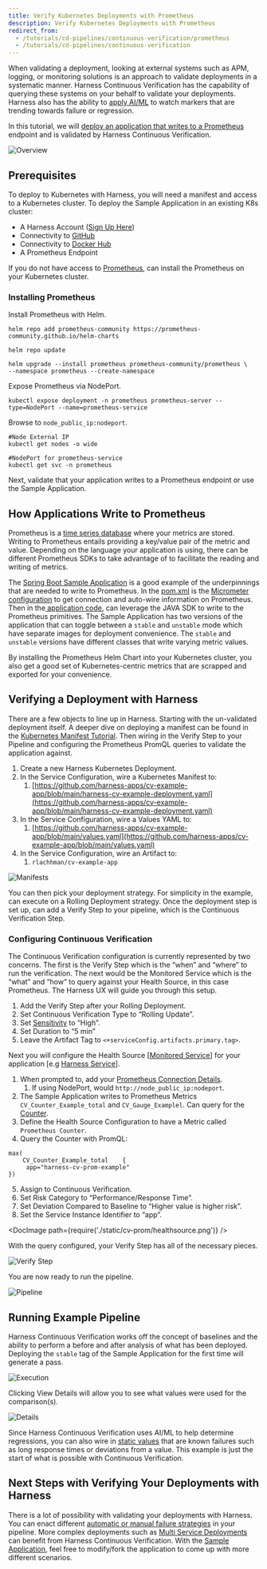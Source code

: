 ```yaml
---
title: Verify Kubernetes Deployments with Prometheus
description: Verify Kubernetes Deployments with Prometheus
redirect_from:
  - /tutorials/cd-pipelines/continuous-verification/prometheus
  - /tutorials/cd-pipelines/continuous-verification
---
```


<CTABanner
  buttonText="Learn More"
  title="Continue your learning journey."
  tagline="Take a Continuous Delivery & GitOps Certification today!"
  link="/university/continuous-delivery"
  closable={true}
  target="_self"
/>

When validating a deployment, looking at external systems such as APM, logging, or monitoring solutions is an approach to validate deployments in a systematic manner. Harness Continuous Verification has the capability of querying these systems on your behalf to validate your deployments. Harness also has the ability to [apply AI/ML](/docs/continuous-delivery/verify/cv-concepts/machine-learning) to watch markers that are trending towards failure or regression.

In this tutorial, we will [deploy an application that writes to a Prometheus](https://github.com/harness-apps/cv-example-app) endpoint and is validated by Harness Continuous Verification.

![Overview](./static/cv-prom/cv-overview.png)

## Prerequisites

To deploy to Kubernetes with Harness, you will need a manifest and access to a Kubernetes cluster. To deploy the Sample Application in an existing K8s cluster:

- A Harness Account ([Sign Up Here](https://app.harness.io/auth/#/signup/?module=cd&?utm_source=website&utm_medium=harness-developer-hub&utm_campaign=cd-plg&utm_content=get-started))
- Connectivity to [GitHub](/docs/platform/connectors/code-repositories/ref-source-repo-provider/git-hub-connector-settings-reference)
- Connectivity to [Docker Hub](/docs/platform/connectors/artifact-repositories/connect-to-harness-container-image-registry-using-docker-connector/)
- A Prometheus Endpoint

If you do not have access to [Prometheus](https://prometheus.io/), can install the Prometheus on your Kubernetes cluster.

### Installing Prometheus

Install Prometheus with Helm.

```
helm repo add prometheus-community https://prometheus-community.github.io/helm-charts

helm repo update

helm upgrade --install prometheus prometheus-community/prometheus \
--namespace prometheus --create-namespace
```

Expose Prometheus via NodePort.

```
kubectl expose deployment -n prometheus prometheus-server --type=NodePort --name=prometheus-service
```

Browse to `node_public_ip:nodeport`.

```
#Node External IP
kubectl get nodes -o wide

#NodePort for prometheus-service
kubectl get svc -n prometheus
```

Next, validate that your application writes to a Prometheus endpoint or use the Sample Application.

## How Applications Write to Prometheus

Prometheus is a [time series database](https://prometheus.io/docs/concepts/data_model/) where your metrics are stored. Writing to Prometheus entails providing a key/value pair of the metric and value. Depending on the language your application is using, there can be different Prometheus SDKs to take advantage of to facilitate the reading and writing of metrics.

The [Spring Boot Sample Application](https://github.com/harness-apps/cv-example-app) is a good example of the underpinnings that are needed to write to Prometheus. In the [pom.xml](https://github.com/harness-apps/cv-example-app/blob/main/pom.xml) is the [Micrometer configuration](https://docs.micrometer.io/micrometer/reference/implementations/prometheus.html) to get connection and auto-wire information on Prometheus. Then in the[ application code](https://github.com/harness-apps/cv-example-app/blob/main/src/main/java/io/harness/cv/example/app/GenerateStableMetrics.java), can leverage the JAVA SDK to write to the Prometheus primitives. The Sample Application has two versions of the application that can toggle between a `stable` and `unstable` mode which have separate images for deployment convenience. The `stable` and `unstable` versions have different classes that write varying metric values.

By installing the Prometheus Helm Chart into your Kubernetes cluster, you also get a good set of Kubernetes-centric metrics that are scrapped and exported for your convenience.

## Verifying a Deployment with Harness

There are a few objects to line up in Harness. Starting with the un-validated deployment itself. A deeper dive on deploying a manifest can be found in the [Kubernetes Manifest Tutorial](/docs/continuous-delivery/get-started/cd-tutorials/manifest). Then wiring in the Verify Step to your Pipeline and configuring the Prometheus PromQL queries to validate the application against.

1. Create a new Harness Kubernetes Deployment.
2. In the Service Configuration, wire a Kubernetes Manifest to:
   1. [https://github.com/harness-apps/cv-example-app/blob/main/harness-cv-example-deployment.yaml](https://github.com/harness-apps/cv-example-app/blob/main/harness-cv-example-deployment.yaml)
3. In the Service Configuration, wire a Values YAML to:
   1. [https://github.com/harness-apps/cv-example-app/blob/main/values.yaml](https://github.com/harness-apps/cv-example-app/blob/main/values.yaml)
4. In the Service Configuration, wire an Artifact to:
   1. `rlachhman/cv-example-app`

![Manifests](./static/cv-prom/manifests.png)

You can then pick your deployment strategy. For simplicity in the example, can execute on a Rolling Deployment strategy. Once the deployment step is set up, can add a Verify Step to your pipeline, which is the Continuous Verification Step.

### Configuring Continuous Verification

The Continuous Verification configuration is currently represented by two concerns. The first is the Verify Step which is the “when” and “where” to run the verification. The next would be the Monitored Service which is the “what” and “how” to query against your Health Source, in this case Prometheus. The Harness UX will guide you through this setup.

1. Add the Verify Step after your Rolling Deployment.
2. Set Continuous Verification Type to “Rolling Update”.
3. Set [Sensitivity](/docs/continuous-delivery/verify/cv-concepts/machine-learning#sensitivity) to “High”.
4. Set Duration to “5 min”
5. Leave the Artifact Tag to `<+serviceConfig.artifacts.primary.tag>`.

Next you will configure the Health Source [[Monitored Service](/docs/service-reliability-management/monitored-service/create-monitored-service/)] for your application [e.g [Harness Service](/docs/continuous-delivery/get-started/key-concepts.md#service)].

1. When prompted to, add your [Prometheus Connection Details](/docs/platform/connectors/monitoring-and-logging-systems/connect-to-monitoring-and-logging-systems#step-add-prometheus).
   1. If using NodePort, would `http://node_public_ip:nodeport`.
2. The Sample Application writes to Prometheus Metrics `CV_Counter_Example_total` and `CV_Gauge_Examplel`. Can query for the [Counter](https://prometheus.io/docs/concepts/metric_types/#counter).
3. Define the Health Source Configuration to have a Metric called `Prometheus Counter`.
4. Query the Counter with PromQL:

```
max(
    CV_Counter_Example_total    {
   	 app="harness-cv-prom-example"
})
```

5. Assign to Continuous Verification.
6. Set Risk Category to “Performance/Response Time”.
7. Set Deviation Compared to Baseline to “Higher value is higher risk”.
8. Set the Service Instance Identifier to “app”.

<DocImage path={require('./static/cv-prom/healthsource.png')} />

With the query configured, your Verify Step has all of the necessary pieces.

![Verify Step](./static/cv-prom/verifystep.png)

You are now ready to run the pipeline.

![Pipeline](./static/cv-prom/pipeline.png)

## Running Example Pipeline

Harness Continuous Verification works off the concept of baselines and the ability to perform a before and after analysis of what has been deployed. Deploying the `stable` tag of the Sample Application for the first time will generate a pass.

![Execution](./static/cv-prom/execution.png)

Clicking View Details will allow you to see what values were used for the comparison(s).

![Details](./static/cv-prom/details.png)

Since Harness Continuous Verification uses AI/ML to help determine regressions, you can also wire in [static values](/docs/continuous-delivery/verify/cv-concepts/machine-learning/#plain-threshold-based-verification) that are known failures such as long response times or deviations from a value. This example is just the start of what is possible with Continuous Verification.

## Next Steps with Verifying Your Deployments with Harness

There is a lot of possibility with validating your deployments with Harness. You can enact different [automatic or manual failure strategies](/docs/platform/pipelines/failure-handling/define-a-failure-strategy-on-stages-and-steps) in your pipeline. More complex deployments such as [Multi Service Deployments](https://developer.harness.io/docs/continuous-delivery/kb-articles/articles/cv-multi-service) can benefit from Harness Continuous Verification. With the [Sample Application](https://github.com/harness-apps/cv-example-app#modifying-application), feel free to modify/fork the application to come up with more different scenarios.
